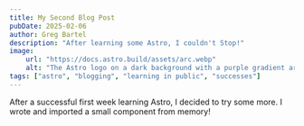 ```yaml
---
title: My Second Blog Post
pubDate: 2025-02-06
author: Greg Bartel
description: "After learning some Astro, I couldn't Stop!"
image:
    url: "https://docs.astro.build/assets/arc.webp"
    alt: "The Astro logo on a dark background with a purple gradient arc."
tags: ["astro", "blogging", "learning in public", "successes"]
---
```

After a successful first week learning Astro, I decided to try some more. I wrote and imported a small component from memory!